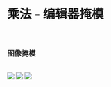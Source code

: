 # 乘法 - 编辑器掩模

<br/>

### 图像掩模

<br/>

<div grid="~ cols-3 gap-10">
  <img src="https://fp-dev.webapp.163.com/gcom/file/62d8c498173f9180399f25f6NR0P56SY02"/>
  <img src="https://gcom.fp.ps.netease.com/file/63231a4400722e7b3c6d9e0e0e5uHsR504"/>
  <img src="https://fp-dev.webapp.163.com/gcom/file/63edab28173f9104327b60c56YF5Z1hJ02"/>
</div>
